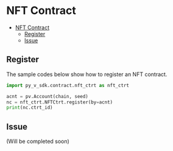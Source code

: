 # NFT Contract

- [NFT Contract](#nft-contract)
  - [Register](#register)
  - [Issue](#issue)


## Register
The sample codes below show how to register an NFT contract.

```python
import py_v_sdk.contract.nft_ctrt as nft_ctrt

acnt = pv.Account(chain, seed)
nc = nft_ctrt.NFTCtrt.register(by=acnt)
print(nc.ctrt_id)
```

## Issue
(Will be completed soon)
